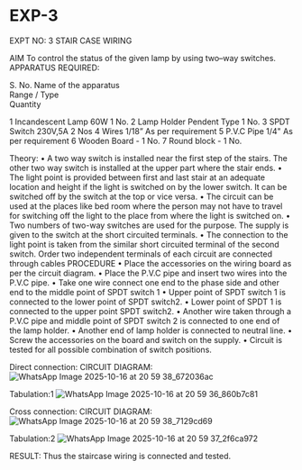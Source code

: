 # EXP-3
EXPT NO: 3				STAIR CASE WIRING                     

 
AIM
 To control the status of the given lamp by using two–way switches. 
APPARATUS REQUIRED:

S. No.
Name of the apparatus	
Range / Type	
Quantity

1	Incandescent Lamp	60W	1 No.
2	Lamp Holder	Pendent Type	1 No.
3	SPDT Switch	230V,5A	2 Nos
4	Wires	1/18”	As per requirement
5	P.V.C Pipe	1/4"	As per requirement
6	Wooden Board	-	1 No.
7	Round block	-	1 No.


Theory:
•	A two way switch is installed near the first step of the stairs. The other two way switch is installed at the upper part where the stair ends.
•	The light point is provided between first and last stair at an adequate location and height if the light is switched on by the lower switch. It can be switched off by the switch at the top or vice versa.
•	The circuit can be used at the places like bed room where the person may  not  have  to  travel for switching off the light to the place from where the light is switched on.
•	Two  numbers  of  two-way  switches  are  used  for  the  purpose.  The supply is given to the switch at the short circuited terminals.
•	The  connection  to  the  light  point  is  taken  from  the  similar  short circuited  terminal  of  the   second  switch.   Order  two  independent terminals of each circuit are connected through  cables 
PROCEDURE
•  Place the accessories on the wiring board as per the circuit diagram.
•  Place the P.V.C pipe and insert two wires into the P.V.C pipe.
•	Take one wire connect one end to the phase side and other end to the middle point of SPDT switch 1
•  Upper point of SPDT switch 1 is connected to the lower point of SPDT
switch2.
•  Lower point of SPDT 1 is connected to the upper point SPDT switch2.
•	Another wire taken through a P.V.C pipe and middle point of SPDT switch 2 is connected to one end of the lamp holder.
•  Another end of lamp holder is connected to neutral line.
•  Screw the accessories on the board and switch on the supply.
•  Circuit is tested for all possible combination of switch positions.


Direct connection: CIRCUIT DIAGRAM: 
![WhatsApp Image 2025-10-16 at 20 59 38_672036ac](https://github.com/user-attachments/assets/5d19ae48-2aa3-47bf-bb96-4df476295c07)

Tabulation:1
![WhatsApp Image 2025-10-16 at 20 59 36_860b7c81](https://github.com/user-attachments/assets/c8071af3-4c20-45e2-8cfb-03acd7b756fa)
	
Cross connection: CIRCUIT DIAGRAM:
![WhatsApp Image 2025-10-16 at 20 59 38_7129cd69](https://github.com/user-attachments/assets/6b492054-0375-4bfa-88f4-41b6821f628f)

Tabulation:2
![WhatsApp Image 2025-10-16 at 20 59 37_2f6ca972](https://github.com/user-attachments/assets/84011201-3b79-4c3a-92bd-a74cee23b7fb)

RESULT:
Thus the staircase wiring is connected and tested.
